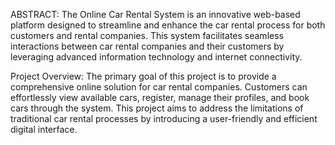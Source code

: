 ABSTRACT:
The Online Car Rental System is an innovative web-based platform designed to streamline and enhance the car rental process for both customers and rental companies. This system facilitates seamless interactions between car rental companies and their customers by leveraging advanced information technology and internet connectivity.

Project Overview:
The primary goal of this project is to provide a comprehensive online solution for car rental companies. Customers can effortlessly view available cars, register, manage their profiles, and book cars through the system. This project aims to address the limitations of traditional car rental processes by introducing a user-friendly and efficient digital interface.
